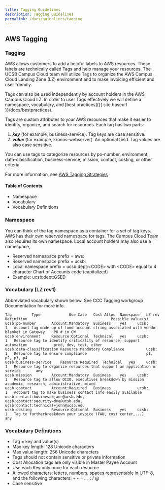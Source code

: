 ```yaml
---
title: Tagging Guidelines
description: Tagging Guidelines
permalink: /docs/guidelines/tagging
---
```


## AWS Tagging

### Tagging
AWS allows customers to add a helpful labels to AWS resources. These labels are technically called Tags and help manage your resources.  The UCSB Campus Cloud team will utilize Tags to organize the AWS Campus Cloud Landing Zone (LZ) environment and to make invoicing efficient and user friendly.

Tags can also be used independently by account holders in the AWS Campus Cloud LZ.  In order to user Tags effectively we will define a namespace, vocabulary, and [best practices]({{ site.baseurl }}/docs/bestpractices).

Tags are custom attributes to your AWS resources that make it easier to identify, organize, and search for resources. Each tag has two parts:
  1.  ***key***  (for example, business-service). Tag keys are case sensitive.
  2. ***value***  (for example, kronos-webserver). An optional field. Tag values are also case sensitive.

You can use tags to categorize resources by po-number, environment, data-classification, business-service, mission, contact, costing, or other criteria.

For more information, see [AWS Tagging Strategies](https://aws.amazon.com/answers/account-management/aws-tagging-strategies/)


#### Table of Contents
*   Namespace
*   Vocabulary
*   Vocabulary Definitions

### Namespace
You can think of the tag namespace as a container for a set of tag keys. AWS has their own reserved namespace for tags. The Campus Cloud Team also requires its own namespace. Local account holders may also use a namespace,
*   Reserved namespace prefix = aws:
*   Reserved namespace prefix = ucsb:
*   Local namespace prefix = ucsb:dept:\<CODE> with \<CODE> equal to 4 character Chart of Accounts code (capitalized)
*   Example: ucsb:dept:GSED

### Vocabulary (LZ rev1)
Abbreviated vocabulary shown below. See CCC Tagging workgroup Documentation for more info.
```
Tag			Type			 Use Case	Cost Alloc	Namespace	LZ rev	Definition										Possible value(s)
ucsb:po-number		 Account:Mandatory	Business	yes		ucsb:		1	Account tag made up of fund account string associated with vendor blanket in Gateway	PO # in GW		
ucsb:environment	 Resource:Optional	Technical	yes		ucsb:		1	Resource tag to identify criticality of resource, support automation			prod, dev, test, other
ucsb:data-classification Resource:Mandatory	Compliance			ucsb:		1	Resource tag to ensure compliance							p1, p2, p3, p4
ucsb:business-service	 Resource:Required	Technical	yes		ucsb:		1	Resource tag to organize resources that support an application or service		any
ucsb:mission		 Account:Mandatory	Business	yes		ucsb:		1	Resource tag to allow OCIO, executives breakdown by mission				academic, research, administrative, mixed
ucsb:contact		 Account:Required	Business			ucsb:		1	Account tag to make business contact info easily available				ucsb:contact:business=jane@ucsb.edu, ucsb:contact:security=doe@ucsb.edu, ucsb:contact:technical=john@ucsb.edu
ucsb:costing		 Resource:Optional	Business	yes		ucsb:		1	Tag to furtherbreakdown your invoice (FAU, cost center,...)				any
```

### Vocabulary Definitions
*   Tag = key and value(s)
*   Max key length: 128 Unicode characters
*   Max value length: 256 Unicode characters
*   Tags should not contain sensitive or private information
*   Cost Allocation tags are only visible in Master Payee Account
*   Use each Key only once for each resource
*   Allowed characters:  letters, numbers, spaces representable in UTF-8, and the following characters: + - = . _ : / @
*   Case sensitive
